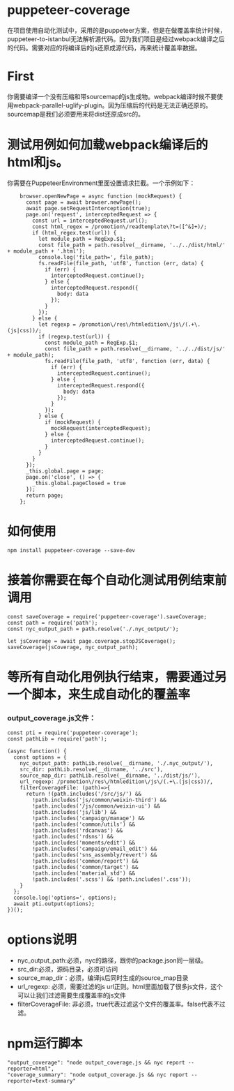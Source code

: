 # puppeteer-coverage

在项目使用自动化测试中，采用的是puppeteer方案，但是在做覆盖率统计时候，puppeteer-to-istanbul无法解析源代码。因为我们项目是经过webpack编译之后的代码。需要对应的将编译后的js还原成源代码，再来统计覆盖率数据。
# First
你需要编译一个没有压缩和带sourcemap的js生成物。webpack编译时候不要使用webpack-parallel-uglify-plugin。因为压缩后的代码是无法正确还原的。
sourcemap是我们必须要用来将dist还原成src的。

# 测试用例如何加载webpack编译后的html和js。
你需要在PuppeteerEnvironment里面设置请求拦截。一个示例如下：

        browser.openNewPage = async function (mockRequest) {
          const page = await browser.newPage();
          await page.setRequestInterception(true);
          page.on('request', interceptedRequest => {
            const url = interceptedRequest.url();
            const html_regex = /promotion\/readtemplate\?t=([^&]+)/;
            if (html_regex.test(url)) {
              let module_path = RegExp.$1;
              const file_path = path.resolve(__dirname, '../../dist/html/' + module_path + '.html');
              console.log('file_path=', file_path);
              fs.readFile(file_path, 'utf8', function (err, data) {
                if (err) {
                  interceptedRequest.continue();
                } else {
                  interceptedRequest.respond({
                    body: data
                  });
                }
              });
            } else {
              let regexp = /promotion\/res\/htmledition\/js\/(.+\.(js|css))/;
              if (regexp.test(url)) {
                const module_path = RegExp.$1;
                const file_path = path.resolve(__dirname, '../../dist/js/' + module_path);
                fs.readFile(file_path, 'utf8', function (err, data) {
                  if (err) {
                    interceptedRequest.continue();
                  } else {
                    interceptedRequest.respond({
                      body: data
                    });
                  }
                });
              } else {
                if (mockRequest) {
                  mockRequest(interceptedRequest);
                } else {
                  interceptedRequest.continue();
                }
              }
            }
          });
          _this.global.page = page;
          page.on('close', () => {
            _this.global.pageClosed = true
          });
          return page;
        };


# 如何使用
    npm install puppeteer-coverage --save-dev

# 接着你需要在每个自动化测试用例结束前调用
    const saveCoverage = require('puppeteer-coverage').saveCoverage;
    const path = require('path');
    const nyc_output_path = path.resolve('./.nyc_output/');

    let jsCoverage = await page.coverage.stopJSCoverage();
    saveCoverage(jsCoverage, nyc_output_path);

# 等所有自动化用例执行结束，需要通过另一个脚本，来生成自动化的覆盖率
### output_coverage.js文件：
    const pti = require('puppeteer-coverage');
    const pathLib = require('path');

    (async function() {
      const options = {
        nyc_output_path: pathLib.resolve(__dirname, './.nyc_output/'),
        src_dir: pathLib.resolve(__dirname, '../src'),
        source_map_dir: pathLib.resolve(__dirname, '../dist/js/'),
        url_regexp: /promotion\/res\/htmledition\/js\/(.+\.(js|css))/,
        filterCoverageFile: (path)=>{
          return !(path.includes('/src/js/') &&
            !path.includes('js/common/weixin-third') &&
            !path.includes('/js/common/weixin-ui') &&
            !path.includes('js/lib') &&
            !path.includes('campaign/manage') &&
            !path.includes('common/utils') &&
            !path.includes('rdcanvas') &&
            !path.includes('rdsns') &&
            !path.includes('moments/edit') &&
            !path.includes('campaign/email_edit') &&
            !path.includes('sns_assembly/revert') &&
            !path.includes('common/report') &&
            !path.includes('common/target') &&
            !path.includes('material_std') &&
            !path.includes('.scss') && !path.includes('.css'));
        }
      };
      console.log('options=', options);
      await pti.output(options);
    })();
    

# options说明
* nyc_output_path:必须，nyc的路径，跟你的package.json同一层级。
* src_dir:必须，源码目录，必须可访问
* source_map_dir：必须，编译js后同时生成的source_map目录
* url_regexp: 必须，需要过滤的js url正则。html里面加载了很多js文件，这个可以让我们过滤需要生成覆盖率的js文件
* filterCoverageFile: 非必须，true代表过滤这个文件的覆盖率。false代表不过滤。

# npm运行脚本
    "output_coverage": "node output_coverage.js && nyc report --reporter=html",
    "coverage_summary": "node output_coverage.js && nyc report --reporter=text-summary"
